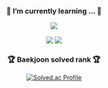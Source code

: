 
<div align=center>
<h3>🌱 I’m currently learning ... 🌱</h3>  
<img src="https://capsule-render.vercel.app/api?type=waving&color=99CCFF&height=300&section=header&text=sye0ni%20Github!&fontSize=90&animation=fadeIn&fontColor=666666" />
</div>

<div align=center>
	<br>
<img src="https://github-readme-stats.vercel.app/api/top-langs/?username=sye0ni&layout=compact">
<img src="https://github-readme-stats.vercel.app/api?username=sye0ni&show_icons=true">

<br>
<h3>🏆 Baekjoon solved rank 🏆</h3>
	
[![Solved.ac Profile](http://mazassumnida.wtf/api/v2/generate_badge?boj=xofdus)](https://solved.ac/xofdus)
</div>
